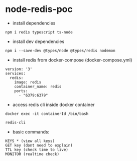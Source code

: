 # node-redis-poc

- install dependencies
```
npm i redis typescript ts-node
```

- install dev dependencies
```
npm i --save-dev @types/node @types/redis nodemon
```

- install redis from docker-compose (docker-compose.yml)
```
version: '3'
services:
  redis:
    image: redis
    container_name: redis
    ports: 
      - "6379:6379"
```

- access redis cli inside docker container
```
docker exec -it containerId /bin/bash
```
```
redis-cli
```

- basic commands:
```
KEYS * (view all keys)
GET key (dont need to explain)
TTL key (check time to live)
MONITOR (realtime check)
```